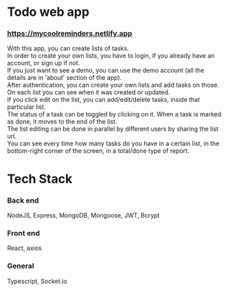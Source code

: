 # Todo web app
### <https://mycoolreminders.netlify.app>

With this app, you can create lists of tasks.  
In order to create your own lists, you have to login, if you already have an account, or sign up if not.   
If you just want to see a demo, you can use the demo account (all the details are in 'about' section of the app).  
After authentication, you can create your own lists and add tasks on those.  
On each list you can see when it was created or updated.  
If you click edit on the list, you can add/edit/delete tasks, inside that particular list.  
The status of a task can be toggled by clicking on it. When a task is marked as done, it moves to the end of the list.  
The list editing can be done in parallel by different users by sharing the list url.  
You can see every time how many tasks do you have in a certain list, in the bottom-right corner of the screen, in a total/done type of report.

# Tech Stack

### Back end
  NodeJS, Express, MongoDB, Mongoose, JWT, Bcrypt

### Front end
  React, axios

### General
  Typescript, Socket.io
